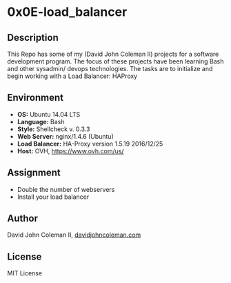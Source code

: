 # 0x0E-load_balancer

## Description

This Repo has some of my (David John Coleman II) projects for a software development program.
The focus of these projects have been learning Bash and other sysadmin/ devops
technologies.  The tasks are to initialize and begin working with a Load
Balancer: HAProxy

## Environment

* __OS:__ Ubuntu 14.04 LTS
* __Language:__ Bash
* __Style:__ Shellcheck v. 0.3.3
* __Web Server:__ nginx/1.4.6 (Ubuntu)
* __Load Balancer:__ HA-Proxy version 1.5.19 2016/12/25
* __Host:__ OVH, https://www.ovh.com/us/

## Assignment

* Double the number of webservers
* Install your load balancer

## Author

David John Coleman II, [davidjohncoleman.com](http://www.davidjohncoleman.com/)

## License

MIT License
